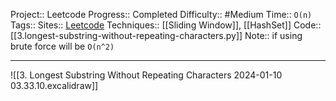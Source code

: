 Project:: Leetcode
Progress:: Completed
Difficulty:: #Medium 
Time:: `O(n)`
Tags:: 
Sites:: [Leetcode](https://leetcode.com/problems/longest-substring-without-repeating-characters/description/)
Techniques:: [[Sliding Window]], [[HashSet]] 
Code:: [[3.longest-substring-without-repeating-characters.py]]
Note:: if using brute force will be `O(n^2)`

---


![[3. Longest Substring Without Repeating Characters 2024-01-10 03.33.10.excalidraw]]


